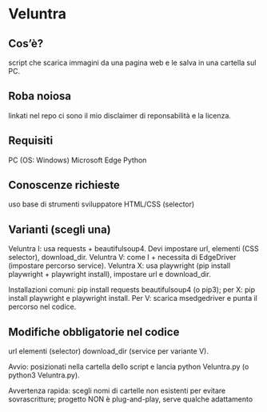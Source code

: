 # Veluntra

## Cos’è?
script che scarica immagini da una pagina web e le salva in una cartella sul PC.

## Roba noiosa
linkati nel repo ci sono il mio disclaimer di reponsabilità e la licenza.

## Requisiti
PC (OS: Windows)
Microsoft Edge
Python

## Conoscenze richieste
uso base di strumenti sviluppatore
HTML/CSS (selector)

## Varianti (scegli una)
Veluntra I: usa requests + beautifulsoup4. Devi impostare url, elementi (CSS selector), download_dir.
Veluntra V: come I + necessita di EdgeDriver (impostare percorso service).
Veluntra X: usa playwright (pip install playwright + playwright install), impostare url e download_dir.

Installazioni comuni: pip install requests beautifulsoup4 (o pip3); per X: pip install playwright e playwright install. Per V: scarica msedgedriver e punta il percorso nel codice.

## Modifiche obbligatorie nel codice
url
elementi (selector)
download_dir
(service per variante V).

Avvio: posizionati nella cartella dello script e lancia python Veluntra.py (o python3 Veluntra.py).

Avvertenza rapida: scegli nomi di cartelle non esistenti per evitare sovrascritture; progetto NON è plug-and-play, serve qualche adattamento
